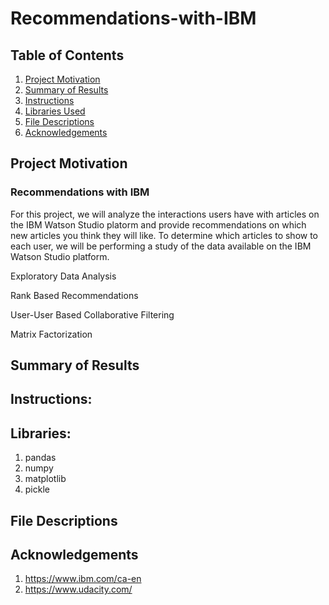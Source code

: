 # Recommendations-with-IBM

## Table of Contents
1. [Project Motivation](#motivation)
2. [Summary of Results](#results)
3. [Instructions](#instructions)
4. [Libraries Used](#libraries)
5. [File Descriptions](#descriptions)
6. [Acknowledgements](#acknowledgements)

## Project Motivation <a name="motivation"></a>
### Recommendations with IBM

For this project, we will analyze the interactions users have with articles on the IBM Watson Studio platorm and provide recommendations on which new articles you think they will like. To determine which articles to show to each user, we will be performing a study of the data available on the IBM Watson Studio platform. 

Exploratory Data Analysis

Rank Based Recommendations

User-User Based Collaborative Filtering

Matrix Factorization

## Summary of Results <a name="results"></a>


## Instructions: <a name="instructions"></a>


## Libraries: <a name="libraries"></a>
1. pandas
2. numpy
3. matplotlib
4. pickle

## File Descriptions <a name="descriptions"></a>

## Acknowledgements <a name="acknowledgements"></a>
1. https://www.ibm.com/ca-en
2. https://www.udacity.com/
